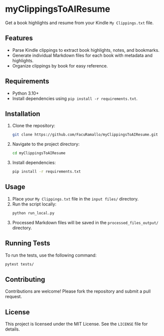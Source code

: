 # myClippingsToAIResume

Get a book highlights and resume from your Kindle `My Clippings.txt` file.

## Features
- Parse Kindle clippings to extract book highlights, notes, and bookmarks.
- Generate individual Markdown files for each book with metadata and highlights.
- Organize clippings by book for easy reference.

## Requirements
- Python 3.10+
- Install dependencies using `pip install -r requirements.txt`.

## Installation
1. Clone the repository:
   ```bash
   git clone https://github.com/FacuRamallo/myClippingsToAIResume.git
   ```
2. Navigate to the project directory:
   ```bash
   cd myClippingsToAIResume
   ```
3. Install dependencies:
   ```bash
   pip install -r requirements.txt
   ```

## Usage
1. Place your `My Clippings.txt` file in the `input files/` directory.
2. Run the script locally:
   ```bash
   python run_local.py
   ```
3. Processed Markdown files will be saved in the `processed_files_output/` directory.

## Running Tests
To run the tests, use the following command:
```bash
pytest tests/
```

## Contributing
Contributions are welcome! Please fork the repository and submit a pull request.

## License
This project is licensed under the MIT License. See the `LICENSE` file for details.
